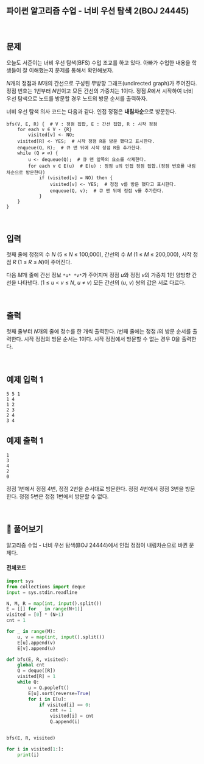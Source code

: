 

## 파이썬 알고리즘 수업 - 너비 우선 탐색 2(BOJ 24445)

<br>

## 문제

오늘도 서준이는 너비 우선 탐색(BFS) 수업 조교를 하고 있다. 아빠가 수업한 내용을 학생들이 잘 이해했는지 문제를 통해서 확인해보자.

*N*개의 정점과 *M*개의 간선으로 구성된 무방향 그래프(undirected graph)가 주어진다. 정점 번호는 1번부터 *N*번이고 모든 간선의 가중치는 1이다. 정점 *R*에서 시작하여 너비 우선 탐색으로 노드를 방문할 경우 노드의 방문 순서를 출력하자.

너비 우선 탐색 의사 코드는 다음과 같다. 인접 정점은 **내림차순**으로 방문한다.

```
bfs(V, E, R) {  # V : 정점 집합, E : 간선 집합, R : 시작 정점
    for each v ∈ V - {R}
        visited[v] <- NO;
    visited[R] <- YES;  # 시작 정점 R을 방문 했다고 표시한다.
    enqueue(Q, R);  # 큐 맨 뒤에 시작 정점 R을 추가한다.
    while (Q ≠ ∅) {
        u <- dequeue(Q);  # 큐 맨 앞쪽의 요소를 삭제한다.
        for each v ∈ E(u)  # E(u) : 정점 u의 인접 정점 집합.(정점 번호를 내림차순으로 방문한다)
            if (visited[v] = NO) then {
                visited[v] <- YES;  # 정점 v를 방문 했다고 표시한다.
                enqueue(Q, v);  # 큐 맨 뒤에 정점 v를 추가한다.
            }
    }
}
```

<br>

## 입력

첫째 줄에 정점의 수 *N* (5 ≤ *N* ≤ 100,000), 간선의 수 *M* (1 ≤ *M* ≤ 200,000), 시작 정점 *R* (1 ≤ *R* ≤ *N*)이 주어진다.

다음 *M*개 줄에 간선 정보 `*u* *v*`가 주어지며 정점 *u*와 정점 *v*의 가중치 1인 양방향 간선을 나타낸다. (1 ≤ *u* < *v* ≤ *N*, *u* ≠ *v*) 모든 간선의 (*u*, *v*) 쌍의 값은 서로 다르다.

<br>

## 출력

첫째 줄부터 *N*개의 줄에 정수를 한 개씩 출력한다. *i*번째 줄에는 정점 *i*의 방문 순서를 출력한다. 시작 정점의 방문 순서는 1이다. 시작 정점에서 방문할 수 없는 경우 0을 출력한다.

<br>

## 예제 입력 1 

```
5 5 1
1 4
1 2
2 3
2 4
3 4
```

## 예제 출력 1 

```
1
3
4
2
0
```

정점 1번에서 정점 4번, 정점 2번을 순서대로 방문한다. 정점 4번에서 정점 3번을 방문한다. 정점 5번은 정점 1번에서 방문할 수 없다.

<br>

## 📝 풀어보기 

알고리즘 수업 - 너비 우선 탐색(BOJ 24444)에서 인접 정점이 내림차순으로 바뀐 문제다.

#### 전체코드

``` python
import sys
from collections import deque
input = sys.stdin.readline

N, M, R = map(int, input().split())
E = [[] for _ in range(N+1)]
visited = [0] * (N+1)
cnt = 1

for _ in range(M):
    u, v = map(int, input().split())
    E[u].append(v)
    E[v].append(u)

def bfs(E, R, visited):
    global cnt
    Q = deque([R])
    visited[R] = 1
    while Q:
        u = Q.popleft()
        E[u].sort(reverse=True)
        for i in E[u]:
            if visited[i] == 0:
                cnt += 1
                visited[i] = cnt
                Q.append(i)


bfs(E, R, visited)

for i in visited[1:]:
    print(i)
```

